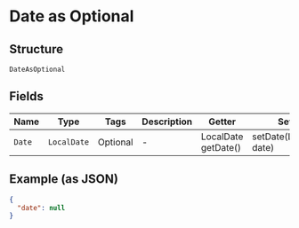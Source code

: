 
# Date as Optional

## Structure

`DateAsOptional`

## Fields

| Name | Type | Tags | Description | Getter | Setter |
|  --- | --- | --- | --- | --- | --- |
| `Date` | `LocalDate` | Optional | - | LocalDate getDate() | setDate(LocalDate date) |

## Example (as JSON)

```json
{
  "date": null
}
```

